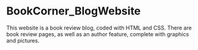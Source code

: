 # BookCorner_BlogWebsite
This website is a book review blog, coded with HTML and CSS. There are book review pages, as well as an author feature, complete with graphics and pictures.